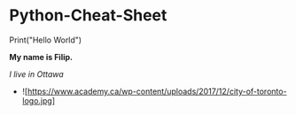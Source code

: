 # Python-Cheat-Sheet

Print("Hello World")

**My name is Filip.**

*I live in Ottawa*
+ ![https://www.academy.ca/wp-content/uploads/2017/12/city-of-toronto-logo.jpg] 
